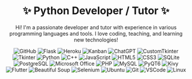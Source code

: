 <!-- Header -->
<h1 align="center">✨ Python Developer / Tutor ✨</h1>

<!-- Description -->
<p align="center">
Hi! I'm a passionate developer and tutor with experience in various programming languages and tools. I love coding, teaching, and learning new technologies!
</p>

<!-- Icons for skills -->
<p align="center">
  <!-- GitHub (Gray) -->
  <img src="https://img.shields.io/badge/GitHub-181717?style=for-the-badge&logo=github&logoColor=white" alt="GitHub">

  <!-- Flask (Black) -->
  <img src="https://img.shields.io/badge/Flask-000000?style=for-the-badge&logo=flask&logoColor=white" alt="Flask">

  <!-- Heroku (Purple) -->
  <img src="https://img.shields.io/badge/Heroku-430098?style=for-the-badge&logo=heroku&logoColor=white" alt="Heroku">

  <!-- Kanban (Purple) -->
  <img src="https://img.shields.io/badge/Kanban-0C4B6A?style=for-the-badge&logo=trello&logoColor=white" alt="Kanban">

  <!-- ChatGPT / AI (Cyan) -->
  <img src="https://img.shields.io/badge/ChatGPT-00A9E0?style=for-the-badge&logo=openai&logoColor=white" alt="ChatGPT">

  <!-- CustomTkinter (Green) -->
  <img src="https://img.shields.io/badge/CustomTkinter-7B8F7E?style=for-the-badge&logo=python&logoColor=white" alt="CustomTkinter">

  <!-- Tkinter (Green) -->
  <img src="https://img.shields.io/badge/Tkinter-008080?style=for-the-badge&logo=python&logoColor=white" alt="Tkinter">

  <!-- Python (Blue) -->
  <img src="https://img.shields.io/badge/Python-3776AB?style=for-the-badge&logo=python&logoColor=white" alt="Python">

  <!-- C++ (Blue) -->
  <img src="https://img.shields.io/badge/C++-00599C?style=for-the-badge&logo=cplusplus&logoColor=white" alt="C++">

  <!-- JavaScript (Yellow) -->
  <img src="https://img.shields.io/badge/JavaScript-323330?style=for-the-badge&logo=javascript&logoColor=F7DF1E" alt="JavaScript">

  <!-- HTML (Red) -->
  <img src="https://img.shields.io/badge/HTML5-E34F26?style=for-the-badge&logo=html5&logoColor=white" alt="HTML5">

  <!-- CSS (Blue) -->
  <img src="https://img.shields.io/badge/CSS3-1572B6?style=for-the-badge&logo=css3&logoColor=white" alt="CSS3">

  <!-- SQLite (Blue) -->
  <img src="https://img.shields.io/badge/SQLite-003B57?style=for-the-badge&logo=sqlite&logoColor=white" alt="SQLite">

  <!-- PostgreSQL (Blue) -->
  <img src="https://img.shields.io/badge/PostgreSQL-316192?style=for-the-badge&logo=postgresql&logoColor=white" alt="PostgreSQL">

  <!-- Microsoft Office (Yellow) -->
  <img src="https://img.shields.io/badge/Microsoft_Office-D83B01?style=for-the-badge&logo=microsoft-office&logoColor=white" alt="Microsoft Office">

  <!-- PHP (Blue) -->
  <img src="https://img.shields.io/badge/PHP-4F5B93?style=for-the-badge&logo=php&logoColor=white" alt="PHP">

  <!-- MySQL (Blue) -->
  <img src="https://img.shields.io/badge/MySQL-4479A1?style=for-the-badge&logo=mysql&logoColor=white" alt="MySQL">

  <!-- PyQT6 (Orange) -->
  <img src="https://img.shields.io/badge/PyQT6-01A9E1?style=for-the-badge&logo=python&logoColor=white" alt="PyQT6">

  <!-- Kivy (Red) -->
  <img src="https://img.shields.io/badge/Kivy-4B8BBE?style=for-the-badge&logo=kivy&logoColor=white" alt="Kivy">

  <!-- Flutter (Blue) -->
  <img src="https://img.shields.io/badge/Flutter-02569B?style=for-the-badge&logo=flutter&logoColor=white" alt="Flutter">

  <!-- Beautiful Soup (Yellow) -->
  <img src="https://img.shields.io/badge/Beautiful_Soup-FAE4B4?style=for-the-badge&logo=python&logoColor=white" alt="Beautiful Soup">

  <!-- Selenium (Orange) -->
  <img src="https://img.shields.io/badge/Selenium-43B02A?style=for-the-badge&logo=selenium&logoColor=white" alt="Selenium">

  <!-- Ubuntu (Orange) -->
  <img src="https://img.shields.io/badge/Ubuntu-E95420?style=for-the-badge&logo=ubuntu&logoColor=white" alt="Ubuntu">

  <!-- Git (Red) -->
  <img src="https://img.shields.io/badge/Git-F05032?style=for-the-badge&logo=git&logoColor=white" alt="Git">

  <!-- Visual Studio Code (Blue) -->
  <img src="https://img.shields.io/badge/VSCode-007ACC?style=for-the-badge&logo=visual-studio-code&logoColor=white" alt="VSCode">

  <!-- Linux (Yellow) -->
  <img src="https://img.shields.io/badge/Linux-FCC624?style=for-the-badge&logo=linux&logoColor=black" alt="Linux">

</p>
